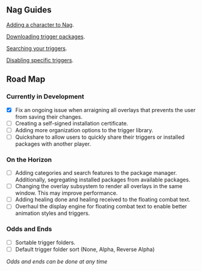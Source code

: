 ## Nag Guides

[Adding a character to Nag](/eq-nag/guides/add-character).

[Downloading trigger packages](/eq-nag/guides/download-packages).

[Searching your triggers](/eq-nag/guides/find-a-trigger).

[Disabling specific triggers](/eq-nag/guides/disabling-triggers).

## Road Map

### Currently in Development

- [X] Fix an ongoing issue when arraigning all overlays that prevents the user from saving their changes.
- [ ] Creating a self-signed installation certificate.
- [ ] Adding more organization options to the trigger library.
- [ ] Quickshare to allow users to quickly share their triggers or installed packages with another player.

### On the Horizon
- [ ] Adding categories and search features to the package manager. Additionally, segregating installed packages from available packages.
- [ ] Changing the overlay subsystem to render all overlays in the same window.  This may improve performance.
- [ ] Adding healing done and healing received to the floating combat text.
- [ ] Overhaul the display engine for floating combat text to enable better animation styles and triggers.

### Odds and Ends
- [ ] Sortable trigger folders.
- [ ] Default trigger folder sort (None, Alpha, Reverse Alpha)

*Odds and ends can be done at any time*
